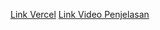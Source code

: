 [Link Vercel](https://vercel.com/marsha-dwis-projects/projek-uts-pemrograman-web)
[Link Video Penjelasan]([URL](https://youtu.be/XobNn71ojTQ?si=-1xzLgL5G0rbt-8r))

